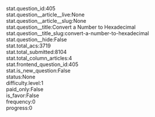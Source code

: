 stat.question_id:405  
stat.question__article__live:None  
stat.question__article__slug:None  
stat.question__title:Convert a Number to Hexadecimal  
stat.question__title_slug:convert-a-number-to-hexadecimal  
stat.question__hide:False  
stat.total_acs:3719  
stat.total_submitted:8104  
stat.total_column_articles:4  
stat.frontend_question_id:405  
stat.is_new_question:False  
status:None  
difficulty.level:1  
paid_only:False  
is_favor:False  
frequency:0  
progress:0  
